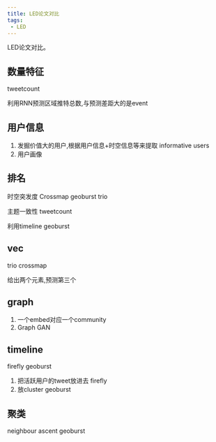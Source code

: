 ```yaml
---
title: LED论文对比 
tags:
 - LED
---
```


LED论文对比。

<!--more-->

## 数量特征

tweetcount

利用RNN预测区域推特总数,与预测差距大的是event

## 用户信息

1. 发掘价值大的用户,根据用户信息+时空信息等来提取 informative users
2. 用户画像

## 排名

时空突发度 Crossmap geoburst trio

主题一致性 tweetcount

利用timeline geoburst

## vec

trio crossmap

给出两个元素,预测第三个

## graph

1. 一个embed对应一个community
2. Graph GAN

## timeline

firefly geoburst

1. 把活跃用户的tweet放进去 firefly
2. 放cluster geoburst

## 聚类

neighbour ascent   geoburst